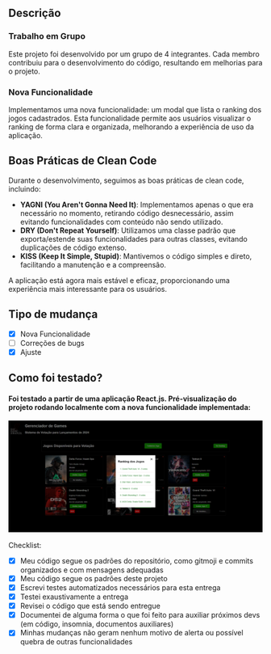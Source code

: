 ## Descrição

### Trabalho em Grupo

Este projeto foi desenvolvido por um grupo de 4 integrantes. Cada membro contribuiu para o desenvolvimento do código, resultando em melhorias para o projeto.

### Nova Funcionalidade

Implementamos uma nova funcionalidade: um modal que lista o ranking dos jogos cadastrados. Esta funcionalidade permite aos usuários visualizar o ranking de forma clara e organizada, melhorando a experiência de uso da aplicação.

## Boas Práticas de Clean Code

Durante o desenvolvimento, seguimos as boas práticas de clean code, incluindo:

- **YAGNI (You Aren't Gonna Need It)**: Implementamos apenas o que era necessário no momento, retirando código desnecessário, assim evitando funcionalidades com conteúdo não sendo utilizado.
- **DRY (Don't Repeat Yourself)**: Utilizamos uma classe padrão que exporta/estende suas funcionalidades para outras classes, evitando duplicações de código extenso.
- **KISS (Keep It Simple, Stupid)**: Mantivemos o código simples e direto, facilitando a manutenção e a compreensão.

A aplicação está agora mais estável e eficaz, proporcionando uma experiência mais interessante para os usuários.

## Tipo de mudança

- [x] Nova Funcionalidade
- [ ] Correções de bugs
- [x] Ajuste

## Como foi testado?

#### Foi testado a partir de uma aplicação React.js. Pré-visualização do projeto rodando localmente com a nova funcionalidade implementada:
<img width="940" alt="image" src="/appGamesVotacao/public/preview.png">


Checklist:
- [x] Meu código segue os padrões do repositório, como gitmoji e commits organizados e com mensagens adequadas
- [x] Meu código segue os padrões deste projeto
- [x] Escrevi testes automatizados necessários para esta entrega
- [x] Testei exaustivamente a entrega
- [x] Revisei o código que está sendo entregue
- [x] Documentei de alguma forma o que foi feito para auxiliar próximos devs (em código, insomnia, documentos auxiliares)
- [x] Minhas mudanças não geram nenhum motivo de alerta ou possível quebra de outras funcionalidades
